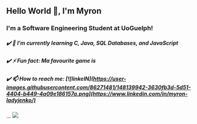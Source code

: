 ## Hello World 👋, I'm Myron 

### I'm a Software Engineering Student at UoGuelph! 

##### :heavy_check_mark: 🌱 I’m currently learning С, Java, SQL Databases, and JavaScript    
##### :heavy_check_mark: ⚡ Fun fact: Ma favourite game is 
##### :heavy_check_mark: 📫 How to reach me: [![linkeIN](https://user-images.githubusercontent.com/86271481/148139942-3630fb3d-5d51-4404-b449-4a09e186157a.png](https://www.linkedin.com/in/myron-ladyjenko/)
...
<img src="https://www.google.com/search?q=linkedin+logo+picture&tbm=isch&ved=2ahUKEwjFkb3cpJn1AhXRhHIEHb1SDwMQ2-cCegQIABAA&oq=linkedin+logo+picture&gs_lcp=CgNpbWcQAzIECAAQEzIICAAQCBAeEBMyCAgAEAgQHhATOgcIIxDvAxAnOgYIABAHEB46CAgAEAgQBxAeUIcEWJ4LYNoOaABwAHgAgAFziAGIBZIBAzAuNpgBAKABAaoBC2d3cy13aXotaW1nwAEB&sclient=img&ei=J93UYYXiK9GJytMPvaW9GA&bih=754&biw=1536#imgrc=fs4pmTfaTyQuqM.png">
<!--
**myronladyjenko/myronladyjenko** is a ✨ _special_ ✨ repository because its `README.md` (this file) appears on your GitHub profile.

Here are some ideas to get you started:

- 🔭 I’m currently working on ...
- 🌱 I’m currently learning ...
- 👯 I’m looking to collaborate on ...
- 🤔 I’m looking for help with ...
- 💬 Ask me about ...
- 📫 How to reach me: ...
- 😄 Pronouns: ...
- ⚡ Fun fact: ...
-->
